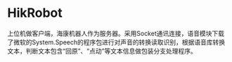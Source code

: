 # HikRobot
上位机做客户端，海康机器人作为服务器。采用Socket通讯连接，语音模块下载了微软的System.Speech的程序包进行对声音的转换读取识别，根据语音库转换文本，判断文本包含“回原”、“点动”等文本信息做包装分支处理程序。
